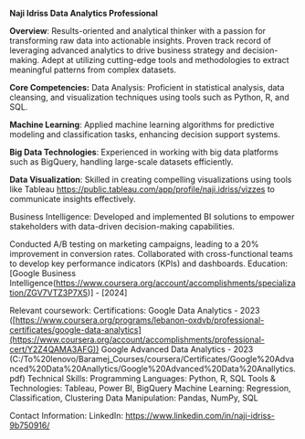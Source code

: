 **Naji Idriss
Data Analytics Professional**

**Overview**:
Results-oriented and analytical thinker with a passion for transforming raw data into actionable insights. Proven track record of leveraging advanced analytics to drive business strategy and decision-making. Adept at utilizing cutting-edge tools and methodologies to extract meaningful patterns from complex datasets.

**Core Competencies:**
Data Analysis: Proficient in statistical analysis, data cleansing, and visualization techniques using tools such as Python, R, and SQL.

**Machine Learning**: Applied machine learning algorithms for predictive modeling and classification tasks, enhancing decision support systems.

**Big Data Technologies**: Experienced in working with big data platforms such as BigQuery, handling large-scale datasets efficiently.

**Data Visualization**: Skilled in creating compelling visualizations using tools like Tableau https://public.tableau.com/app/profile/naji.idriss/vizzes to communicate insights effectively.

Business Intelligence: Developed and implemented BI solutions to empower stakeholders with data-driven decision-making capabilities.

Conducted A/B testing on marketing campaigns, leading to a 20% improvement in conversion rates.
Collaborated with cross-functional teams to develop key performance indicators (KPIs) and dashboards.
Education:
[Google Business Intelligence(https://www.coursera.org/account/accomplishments/specialization/ZGV7VTZ3P7X5)] - [2024]

Relevant coursework: 
Certifications:
Google Data Analytics - 2023 ([https://www.coursera.org/programs/lebanon-oxdvb/professional-certificates/google-data-analytics](https://www.coursera.org/account/accomplishments/professional-cert/Y2Z4QAMA3AFG))
Google Advanced Data Analytics - 2023 (C:/To%20lenovo/Baramej_Courses/coursera/Certificates/Google%20Advanced%20Data%20Anallytics/Google%20Advanced%20Data%20Anallytics.pdf)
Technical Skills:
Programming Languages: Python, R, SQL
Tools & Technologies: Tableau, Power BI, BigQuery
Machine Learning: Regression, Classification, Clustering
Data Manipulation: Pandas, NumPy, SQL


Contact Information:
LinkedIn: https://www.linkedin.com/in/naji-idriss-9b750916/

